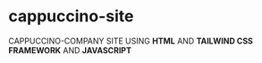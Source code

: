 # cappuccino-site

CAPPUCCINO-COMPANY SITE USING **HTML** AND **TAILWIND CSS FRAMEWORK** AND **JAVASCRIPT**
